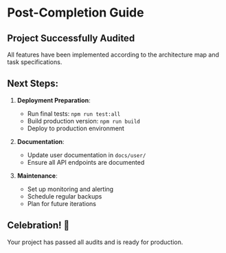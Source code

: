 # Post-Completion Guide

## Project Successfully Audited
All features have been implemented according to the architecture map and task specifications.

## Next Steps:
1. **Deployment Preparation**:
   - Run final tests: `npm run test:all`
   - Build production version: `npm run build`
   - Deploy to production environment

2. **Documentation**:
   - Update user documentation in `docs/user/`
   - Ensure all API endpoints are documented

3. **Maintenance**:
   - Set up monitoring and alerting
   - Schedule regular backups
   - Plan for future iterations

## Celebration! 🎉
Your project has passed all audits and is ready for production.
